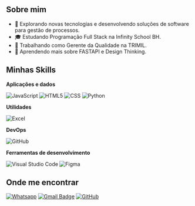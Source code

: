 ## Sobre mim

- 🤔 Explorando novas tecnologias e desenvolvendo soluções de software para gestão de processos.
- 🎓 Estudando Programação Full Stack na Infinity School BH.
- 💼 Trabalhando como Gerente da Qualidade na TRIMIL.
- 🌱 Aprendendo mais sobre FASTAPI e Design Thinking.

## Minhas Skills

**Aplicações e dados**

![JavaScript](https://img.shields.io/badge/-JavaScript-333333?style=flat&logo=javascript)
![HTML5](https://img.shields.io/badge/-HTML5-333333?style=flat&logo=HTML5)
![CSS](https://img.shields.io/badge/-CSS-333333?style=flat&logo=CSS3&logoColor=1572B6)
![Python](https://img.shields.io/badge/-Python-333333?style=flat&logo=python&logoColor=blue)

**Utilidades**

![Excel](https://img.shields.io/badge/Microsoft_Excel-333333?style=flat&logo=microsoft-excel&logoColor=217346)

**DevOps**

![GitHub](https://img.shields.io/badge/-GitHub-333333?style=flat&logo=github)

**Ferramentas de desenvolvimento**

![Visual Studio Code](https://img.shields.io/badge/-Visual%20Studio%20Code-333333?style=flat&logo=visual-studio-code&logoColor=007ACC)
![Figma](https://img.shields.io/badge/-Figma-333333?style=flat&logo=figma&logoColor=007ACC)



## Onde me encontrar

[![Whatsapp](https://img.shields.io/badge/WhatsApp-25D366?style=flat-square&logo=whatsapp&logoColor=white)](https://wa.me/5531975952945)
[![Gmail Badge](https://img.shields.io/badge/-robertotjr@gmail.com-006bed?style=flat-square&logo=Gmail&logoColor=white&link=mailto:robertotjr@gmail.com)](mailto:robertotjr@gmail.com)
[![GitHub](https://img.shields.io/github/followers/TrivelatoRob?label=follow&style=social)](https://github.com/TrivelatoRob)


<!---
TrivelatoRob/TrivelatoRob is a ✨ special ✨ repository because its `README.md` (this file) appears on your GitHub profile.
You can click the Preview link to take a look at your changes.
--->
